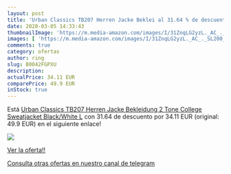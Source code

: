 ```yaml
---
layout: post
title: 'Urban Classics TB207 Herren Jacke Beklei al 31.64 % de descuento'
date: 2020-03-05 14:33:43
thumbnailImage: 'https://m.media-amazon.com/images/I/31ZnqLG2yzL._AC_._SL200_.jpg'
images: [ 'https://m.media-amazon.com/images/I/31ZnqLG2yzL._AC_._SL200_.jpg' ]
comments: true
category: ofertas
author: ring
slug: B0042FGPXU
description:
actualPrice: 34.11 EUR
comparePrice: 49.9 EUR
inStock: true
---
```


Está [Urban Classics TB207 Herren Jacke Bekleidung 2 Tone College Sweatjacket  Black/White  L](https://www.amazon.com/dp/B0042FGPXU/?tag=redken08-20) con 31.64 de descuento por 34.11 EUR (original: 49.9 EUR) en el siguiente enlace!

[![](https://m.media-amazon.com/images/I/31ZnqLG2yzL._AC_._SL200_.jpg)](https://www.amazon.com/dp/B0042FGPXU/?tag=redken08-20)

[Ver la oferta!!](https://www.amazon.com/dp/B0042FGPXU/?tag=redken08-20)

[Consulta otras ofertas en nuestro canal de telegram](https://t.me/s/ofertas25)
